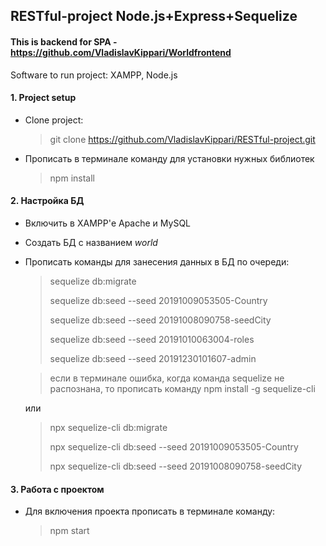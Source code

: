 
## RESTful-project Node.js+Express+Sequelize 
#### This is backend for SPA - https://github.com/VladislavKippari/Worldfrontend
Software to run project: XAMPP, Node.js
#### 1. Project setup
* Clone project:
  > git clone https://github.com/VladislavKippari/RESTful-project.git
* Прописать в терминале команду для установки нужных библиотек
  > npm install
#### 2. Настройка БД
* Включить в XAMPP'е Apache и MySQL
* Создать БД с названием *world*
* Прописать команды для занесения данных в БД по очереди:
  >sequelize db:migrate
  >
  >sequelize db:seed --seed 20191009053505-Country
  >
  >sequelize db:seed --seed 20191008090758-seedCity  
  >
  >sequelize db:seed --seed 20191010063004-roles
  >
  >sequelize db:seed --seed 20191230101607-admin
  
  >если в терминале ошибка, когда команда sequelize не распознана, то прописать команду npm install -g sequelize-cli
  
   
    
  или

  >npx sequelize-cli db:migrate
  >
  >npx sequelize-cli db:seed --seed 20191009053505-Country
  >
  >npx sequelize-cli db:seed --seed  20191008090758-seedCity

#### 3. Работа с проектом
* Для включения проекта прописать в терминале команду:
  > npm start
